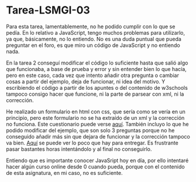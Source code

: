 # Tarea-LSMGI-03

Para esta tarea, lamentablemente, no he podido cumplir con lo que se pedía. En lo relativo a JavaScript, tengo muchos problemas para utilizarlo, ya que, básicamente, no lo entiendo. No es una duda puntual que pueda preguntar en el foro, es que miro un código de JavaScript y no entiendo nada.  

En la tarea 2 conseguí modificar el código lo suficiente hasta que salió algo que funcionaba, a base de prueba y error y sin entender bien lo que hacía, pero en este caso, cada vez que intento añadir otra pregunta o cambiar cosas a partir del ejemplo, deja de funcionar, ni idea del motivo. Y escribiendo el código a partir de los apuntes o del contenido de w3schools tampoco consigo hacer que funcione, ni la parte de parsear con xml, ni la corrección.   

He realizado un formulario en html con css, que sería como se vería en un principio, pero este formulario no se ha extraído de un xml y la corrección no funciona. Este cuestionario puede verse [aquí](https://rawgit.com/AlbertoSB/Tarea-LMSGI-03-Formulario-HTML/master/index_questions.html). También incluyo lo que he podido modificar del ejemplo, que son solo 3 preguntas porque no he conseguido añadir más sin que dejara de funcionar y la corrección tampoco va bien. [Aquí](https://rawgit.com/AlbertoSB/Tarea-LSMGI-03/master/index.html) se puede ver lo poco que hay para entregar. Es frustrante pasar bastantes horas intentándolo y al final no conseguirlo.

Entiendo que es importante conocer JavaSript hoy en día, por ello intentaré hacer algún curso online desde 0 cuando pueda, porque con el contenido de esta asignatura, en mi caso, no es suficiente.  
